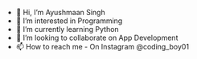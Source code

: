 - 👋 Hi, I’m Ayushmaan Singh 
- 👀 I’m interested in Programming 
- 🌱 I’m currently learning Python 
- 💞️ I’m looking to collaborate on App Development 
- 📫 How to reach me - On Instagram @coding_boy01


